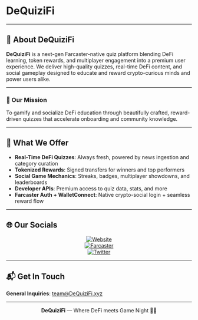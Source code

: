 # DeQuiziFi

---

## 🧠 About DeQuiziFi

**DeQuiziFi** is a next-gen Farcaster-native quiz platform blending DeFi learning, token rewards, and multiplayer engagement into a premium user experience. We deliver high-quality quizzes, real-time DeFi content, and social gameplay designed to educate and reward crypto-curious minds and power users alike.

---

### 🎯 Our Mission

To gamify and socialize DeFi education through beautifully crafted, reward-driven quizzes that accelerate onboarding and community knowledge.

---

## 🚀 What We Offer

- **Real-Time DeFi Quizzes**: Always fresh, powered by news ingestion and category curation
- **Tokenized Rewards**: Signed transfers for winners and top performers
- **Social Game Mechanics**: Streaks, badges, multiplayer showdowns, and leaderboards
- **Developer APIs**: Premium access to quiz data, stats, and more
- **Farcaster Auth + WalletConnect**: Native crypto-social login + seamless reward flow

---

## 🌐 Our Socials

<div align="center">

[![Website](https://img.shields.io/badge/Website-dequizifi.xyz-purple?style=for-the-badge)](https://dequizifi.xyz)  
[![Farcaster](https://img.shields.io/badge/Farcaster-@dequizifi-8e44ad?style=for-the-badge)](https://warpcast.com/dequizifi)  
[![Twitter](https://img.shields.io/badge/Twitter-@dequizifi-1DA1F2?style=for-the-badge&logo=twitter)](https://twitter.com/dequizifi)

</div>

---

## 📬 Get In Touch

**General Inquiries**: [team@DeQuiziFi.xyz](mailto:team@DeQuiziFi.xyz)

---

<div align="center">
  <strong>DeQuiziFi</strong> — Where DeFi meets Game Night 🧠💸
</div>
